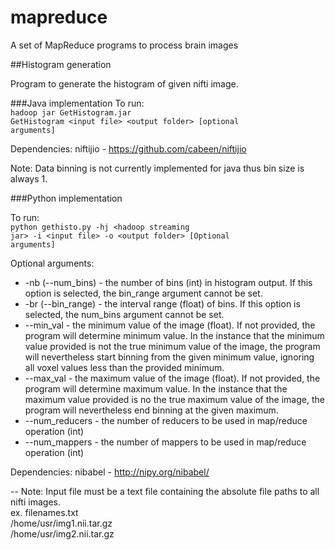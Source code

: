 # mapreduce
A set of MapReduce programs to process brain images



##Histogram generation

Program to generate the histogram of given nifti image. <br/>
 
###Java implementation
To run:<br/>
<code>hadoop jar GetHistogram.jar GetHistogram  &lt;input file&gt;  &lt;output folder&gt; [optional arguments]</code>

Dependencies: niftijio - https://github.com/cabeen/niftijio

Note: Data binning is not currently implemented for java thus bin size is always 1.

###Python implementation

To run:<br/>
<code>python gethisto.py -hj  &lt;hadoop streaming jar&gt; -i &lt;input file&gt; -o &lt;output folder&gt; [Optional arguments]</code>

Optional arguments:
* -nb (--num_bins) - the number of bins (int) in histogram output. If this option is selected, the bin_range argument cannot be set.
* -br (--bin_range) - the interval range (float) of bins. If this option is selected, the num_bins argument cannot be set.
* --min_val - the minimum value of the image (float). If not provided, the program will determine minimum value. In the instance that the minimum value provided is not the true minimum value of the image, the program will nevertheless start binning from the given minimum value, ignoring all voxel values less than the provided minimum.
* --max_val - the maximum value of the image (float). If not provided, the program will determine maximum value. In the instance that the maximum value provided is no the true maximum value of the image, the program will nevertheless end binning at the given maximum.
* --num_reducers - the number of reducers to be used in map/reduce operation (int)
* --num_mappers - the number of mappers to be used in map/reduce operation (int)



Dependencies: nibabel - http://nipy.org/nibabel/

--
Note: Input file must be a text file containing the absolute file paths to all nifti images.
<br/> ex. filenames.txt
<br/> /home/usr/img1.nii.tar.gz
<br/> /home/usr/img2.nii.tar.gz

